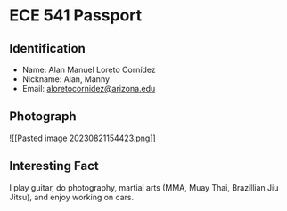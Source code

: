 # ECE 541 Passport
## Identification
- Name: Alan Manuel Loreto Cornídez
- Nickname: Alan, Manny
- Email: aloretocornidez@arizona.edu

## Photograph
![[Pasted image 20230821154423.png]]
## Interesting Fact
I play guitar, do photography, martial arts (MMA, Muay Thai, Brazillian Jiu Jitsu), and enjoy working on cars.


<!--
## Learning Strategies
- What is Metacognition?
    - The ability to think about your own thinking
    - Be concsiously aware of yourself as a problem solver
    - Monitor, plan, and control your mental processing
    - Accurately judge your level of learning.

- What is Bloom's in Layman's terms?
    - (Retrieved from book, page 23) Bloom's is a description of the hierarchy of learning levels. It ascends from very shallow to very deep learning. From rote memorization to the highest levels of understanding and applications.

-->


